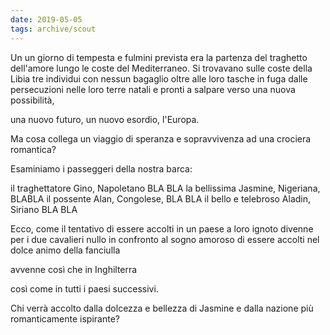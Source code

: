 ```yaml
---
date: 2019-05-05
tags: archive/scout
---
```

Un un giorno di tempesta e fulmini prevista era la partenza del traghetto dell'amore lungo le coste del Mediterraneo. Si trovavano sulle coste della Libia tre individui con nessun bagaglio oltre alle loro tasche in fuga dalle persecuzioni nelle loro terre natali e pronti a salpare verso una nuova possibilità,

una nuovo futuro, un nuovo esordio, l'Europa.

Ma cosa collega un viaggio di speranza e sopravvivenza ad una crociera romantica?

Esaminiamo i passeggeri della nostra barca:

il traghettatore Gino, Napoletano
BLA BLA
la bellissima Jasmine, Nigeriana,
BLABLA
il possente Alan, Congolese,
BLA BLA
il bello e telebroso Aladin, Siriano
BLA BLA

Ecco, come il tentativo di essere accolti in un paese a loro ignoto divenne per i due cavalieri nullo in confronto al sogno amoroso di essere accolti nel dolce animo della fanciulla

avvenne così che in Inghilterra

così come in tutti i paesi successivi.

Chi verrà accolto dalla dolcezza e bellezza di Jasmine e dalla nazione più romanticamente ispirante?
